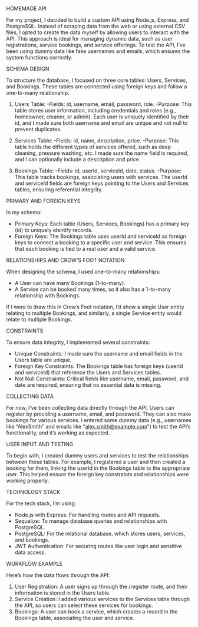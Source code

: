 HOMEMADE API

For my project, I decided to build a custom API using Node.js, Express, and PostgreSQL. Instead of scraping data from the web or using external CSV files, I opted to create the data myself by allowing users to interact with the API. This approach is ideal for managing dynamic data, such as user registrations, service bookings, and service offerings. To test the API, I’ve been using dummy data like fake usernames and emails, which ensures the system functions correctly.


SCHEMA DESIGN

To structure the database, I focused on three core tables: Users, Services, and Bookings. These tables are connected using foreign keys and follow a one-to-many relationship.


1. Users Table:
-Fields: id, username, email, password, role.
-Purpose: This table stores user information, including credentials and roles (e.g., homeowner, cleaner, or admin). Each user is uniquely identified by their id, and I made sure both username and email are unique and not null to prevent duplicates.

2. Services Table:
-Fields: id, name, description, price.
-Purpose: This table holds the different types of services offered, such as deep cleaning, pressure washing, etc. I made sure the name field is required, and I can optionally include a description and price.

3. Bookings Table:
-Fields: id, userId, serviceId, date, status.
-Purpose: This table tracks bookings, associating users with services. The userId and serviceId fields are foreign keys pointing to the Users and Services tables, ensuring referential integrity.

PRIMARY AND FOREIGN KEYS

In my schema:


- Primary Keys: Each table (Users, Services, Bookings) has a primary key (id) to uniquely identify records.
- Foreign Keys: The Bookings table uses userId and serviceId as foreign keys to connect a booking to a specific user and service. This ensures that each booking is tied to a real user and a valid service.
  
RELATIONSHIPS AND CROW'S FOOT NOTATION

When designing the schema, I used one-to-many relationships:
- A User can have many Bookings (1-to-many).
- A Service can be booked many times, so it also has a 1-to-many relationship with Bookings.

If I were to draw this in Crow’s Foot notation, I’d show a single User entity relating to multiple Bookings, and similarly, a single Service entity would relate to multiple Bookings.

CONSTRAINTS

To ensure data integrity, I implemented several constraints:


- Unique Constraints: I made sure the username and email fields in the Users table are unique.
- Foreign Key Constraints: The Bookings table has foreign keys (userId and serviceId) that reference the Users and Services tables.
- Not Null Constraints: Critical fields like username, email, password, and date are required, ensuring that no essential data is missing.

COLLECTING DATA

For now, I’ve been collecting data directly through the API. Users can register by providing a username, email, and password. They can also make bookings for various services. I entered some dummy data (e.g., usernames like “AlexSmith” and emails like “alex.smith@example.com”) to test the API’s functionality, and it’s working as expected.

USER INPUT AND TESTING

To begin with, I created dummy users and services to test the relationships between these tables. For example, I registered a user and then created a booking for them, linking the userId in the Bookings table to the appropriate user. This helped ensure the foreign key constraints and relationships were working properly.

TECHNOLOGY STACK

For the tech stack, I’m using:
- Node.js with Express: For handling routes and API requests.
- Sequelize: To manage database queries and relationships with PostgreSQL.
- PostgreSQL: For the relational database, which stores users, services, and bookings.
- JWT Authentication: For securing routes like user login and sensitive data access.

WORKFLOW EXAMPLE

Here’s how the data flows through the API:

1. User Registration: A user signs up through the /register route, and their information is stored in the Users table.
2. Service Creation: I added various services to the Services table through the API, so users can select these services for bookings.
3. Bookings: A user can book a service, which creates a record in the Bookings table, associating the user and service.
